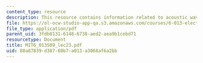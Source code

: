 ```yaml
---
content_type: resource
description: This resource contains information related to acoustic waves in gases.
file: https://ol-ocw-studio-app-qa.s3.amazonaws.com/courses/6-013-electromagnetics-and-applications-spring-2009/80a87839d38760b7a013a3068af6a2bb_MIT6_013S09_lec23.pdf
file_type: application/pdf
parent_uid: 3fdb8131-6148-6738-aed2-aea9b1cebd71
resourcetype: Document
title: MIT6_013S09_lec23.pdf
uid: 80a87839-d387-60b7-a013-a3068af6a2bb
---
```

